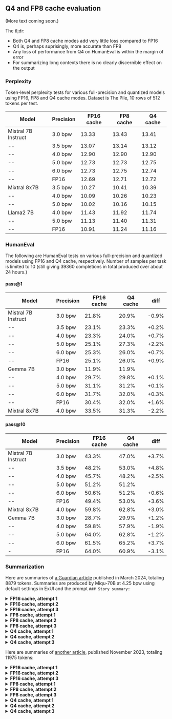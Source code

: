 
## Q4 and FP8 cache evaluation

(More text coming soon.)

The tl;dr:

- Both Q4 and FP8 cache modes add very little loss compared to FP16
- Q4 is, perhaps suprisingly, more accurate than FP8
- Any loss of performance from Q4 on HumanEval is within the margin of error
- For summarizing long contexts there is no clearly discernible effect on the output 

### Perplexity

Token-level perplexity tests for various full-precision and quantized models using FP16, FP8 and Q4 cache
modes. Dataset is The Pile, 10 rows of 512 tokens per test. 

Model	| Precision	| FP16 cache	| FP8 cache	| Q4 cache
--------|-----------|---------------|-----------|---------
Mistral 7B Instruct	| 3.0 bpw	| 13.33	| 13.43	| 13.41
--	| 3.5 bpw	| 13.07	| 13.14	| 13.12
--	| 4.0 bpw	| 12.90	| 12.90	| 12.90
--	| 5.0 bpw	| 12.73	| 12.73	| 12.75
--	| 6.0 bpw	| 12.73	| 12.75	| 12.74
--	| FP16	| 12.69	| 12.71	| 12.72
Mixtral 8x7B	| 3.5 bpw	| 10.27	| 10.41	| 10.39
--	| 4.0 bpw	| 10.09	| 10.26	| 10.23
--	| 5.0 bpw	| 10.02	| 10.16	| 10.15
Llama2 7B	| 4.0 bpw	| 11.43	| 11.92	| 11.74
--	| 5.0 bpw	| 11.13	| 11.40	| 11.31
--	| FP16	| 10.91	| 11.24	| 11.16


### HumanEval

The following are HumanEval tests on various full-precision and quantized models using FP16 and Q4 cache,
respectively. Number of samples per task is limited to 10 (still giving 39360 completions in total produced
over about 24 hours.)

#### pass@1 

Model |	Precision	| FP16 cache  |	Q4 cache	| diff
------|-------------|-------------|-------------|-------
Mistral 7B Instruct	| 3.0 bpw	| 21.8%	| 20.9%	| -0.9%
--	| 3.5 bpw	| 23.1%	| 23.3%	| +0.2%
--	| 4.0 bpw	| 23.3%	| 24.0%	| +0.7%
--	| 5.0 bpw	| 25.1%	| 27.3%	| +2.2%
--	| 6.0 bpw	| 25.3%	| 26.0%	| +0.7%
--	| FP16	| 25.1%	| 26.0%	| +0.9%
Gemma 7B 	| 3.0 bpw	| 11.9%	| 11.9%	|
-- 	| 4.0 bpw	| 29.7%	| 29.8%	| +0.1%
-- 	| 5.0 bpw	| 31.1%	| 31.2%	| +0.1%
-- 	| 6.0 bpw	| 31.7%	| 32.0%	| +0.3%
-- 	| FP16	| 30.4%	| 32.0%	| +1.6%
Mixtral 8x7B	| 4.0 bpw	| 33.5%	| 31.3%	| -2.2%

#### pass@10

Model |	Precision	| FP16 cache  |	Q4 cache	| diff
------|-------------|-------------|-------------|-------
Mistral 7B Instruct	| 3.0 bpw	| 43.3%	| 47.0%	| +3.7%
--	| 3.5 bpw	| 48.2%	| 53.0%	| +4.8%
--	| 4.0 bpw	| 45.7%	| 48.2%	| +2.5%
--	| 5.0 bpw	| 51.2%	| 51.2%	| 
--	| 6.0 bpw	| 50.6%	| 51.2%	| +0.6%
--	| FP16	| 49.4%	| 53.0%	| +3.6%
Mixtral 8x7B	|	4.0 bpw	| 59.8%	| 62.8%	| +3.0%
Gemma 7B 	|	3.0 bpw	| 28.7%	| 29.9%	| +1.2%
-- 	|	4.0 bpw	| 59.8%	| 57.9%	| -1.9%
-- 	|	5.0 bpw	| 64.0%	| 62.8%	| -1.2%
-- 	| 	6.0 bpw	| 61.5%	| 65.2%	| +3.7%
- 	|	FP16	| 64.0%	| 60.9%	| -3.1%

### Summarization

Here are summaries of [a Guardian article](https://www.theguardian.com/world/2024/mar/05/it-was-so-wrong-why-were-so-many-people-imprisoned-over-one-protest-in-bristol)
published in March 2024, totaling 8879 tokens. Summaries are produced by Miqu-70B at 4.25 bpw using default
settings in ExUI and the prompt `### Story summary:`

<details>
  <summary><b>FP16 cache, attempt 1</b></summary>
On 21 March 2021, Fleur Moody was knocked unconscious during a protest in Bristol against the police, crime, sentencing and courts bill. She was later charged with riot - a charge that required senior approval within the Crown Prosecution Service (CPS) and punishable with up to 10 years in prison. To date, 38 people have been charged with riot for their involvement in the Bristol protests, including Moody. Nineteen have been convicted, with sentences ranging from three to six years. Nine protesters are now in prison, and arrests are still being made. More people, and more women, have been imprisoned for rioting during one day in Bristol than in any other protest-related disorder since at least the 1980s. Evidence that has emerged during the protesters' trials suggests a different story: first, that many of the accused were, in fact, acting in self-defence against police aggression; and second, that the unprecedented deployment of riot charges may have had less to do with the severity of the violence during the protest than a politically driven crackdown on the right to protest.<br><br>
</details>
<details>
  <summary><b>FP16 cache, attempt 2</b></summary>
In March 2021, a protest against the police, crime, sentencing and courts bill in Bristol turned violent, resulting in the arrest of 38 people who were charged with riot. Of those, 19 have been convicted with sentences ranging from three to six years, and nine are currently in prison. This is more people and more women who have been imprisoned for rioting during one day in Bristol than in any other protest-related disorder since at least the 1980s. However, evidence that has emerged during the protesters' trials suggests that many of them were acting in self-defense against police aggression, and that the unprecedented deployment of riot charges may have had less to do with the severity of the violence during the protest than a politically driven crackdown on the right to protest.<br><br>
</details>
<details>
  <summary><b>FP16 cache, attempt 3</b></summary>
In March 2021, thousands of people gathered in Bristol to protest against the police, crime, sentencing and courts bill. The protest turned violent, with police and protesters clashing in the streets. In the aftermath, 38 people were charged with riot, a crime that carries a maximum sentence of 10 years in prison. To date, 19 people have been convicted, with sentences ranging from three to six years. The severity of the charges and sentences has raised questions about the right to protest and the role of the police in maintaining order.<br><br>
</details>

<details>
  <summary><b>FP8 cache, attempt 1</b></summary>
In March 2021, 38 people were charged with riot after a protest in Bristol against the police, crime, sentencing and courts bill. The convictions have raised concerns about the right to protest in the UK. The defendants, including Fleur Moody, were charged with riot after a protest in Bristol against the police, crime, sentencing and courts bill. Moody was knocked unconscious by police during the protest. The convictions have raised concerns about the right to protest in the UK.<br><br>
</details>
<details>
  <summary><b>FP8 cache, attempt 2</b></summary>
In March 2021, a protest against the police, crime, sentencing and courts bill in Bristol turned violent, resulting in 38 people being charged with riot. Since then, 19 have been convicted, with sentences ranging from three to six years. This is an unprecedented number of riot convictions for a single day of protest in the UK. The severity of the charges and sentences has raised questions about the police response to the protest and the role of political pressure in the prosecutions. Some defendants have claimed they were acting in self-defense against police aggression, and evidence has emerged that supports their claims. The case raises concerns about the right to protest and the balance between public order and civil liberties.<br><br>
</details>
<details>
  <summary><b>FP8 cache, attempt 3</b></summary>
The story begins with Fleur Moody, a 26-year-old woman who joined a protest against the Police, Crime, Sentencing and Courts Bill in Bristol on 21 March 2021. During the protest, Moody was knocked unconscious by a police officer. She was later charged with riot and pleaded guilty to the lesser charge of affray, receiving a suspended sentence.

The article then explores the context of the protest, which was in response to proposed laws that would give the police extensive new powers to clamp down on protests. The protest turned violent, with clashes between protesters and police resulting in injuries on both sides.

The article also highlights the unusually severe crackdown that followed the protest, with 38 people being charged with riot, a charge that carries a maximum sentence of 10 years in prison. Of those charged, 19 have been convicted, with sentences ranging from three to six years. Nine protesters are currently in prison.

The article raises questions about the excessive use of force by the police during the protest and the lack of accountability for police actions.<br><br>
</details>
<details>
  <summary><b>Q4 cache, attempt 1</b></summary>
On 21 March 2021, Fleur Moody, 26, joined a march protesting against proposed laws that would give the police extensive new powers to clamp down on protests. She was knocked unconscious by police officers during the protest and later charged with riot. To date, 38 people have been charged with riot for their involvement in the Bristol protests, including Moody. Nineteen have been convicted, with sentences ranging from three to six years. Nine protesters are now in prison, and arrests are still being made. The unprecedented deployment of riot charges may have had less to do with the severity of the violence during the protest than a politically driven crackdown on the right to protest.<br><br>
</details>
<details>
  <summary><b>Q4 cache, attempt 2</b></summary>
Fleur Moody was one of 38 people charged with riot for their involvement in the Bristol protests against the police, crime, sentencing and courts bill in March 2021. Of the 19 who have been convicted, nine are in prison, and arrests are still being made. The severity of the state's response has been attributed to the violent extremists who allegedly hijacked the protest. However, evidence from the trials suggests that many of the accused were acting in self-defence against police aggression. The unprecedented deployment of riot charges may have had more to do with a politically driven crackdown on the right to protest than the severity of the violence during the protest.<br><br>
</details>
<details>
  <summary><b>Q4 cache, attempt 3</b></summary>
In March 2021, Fleur Moody joined a protest in Bristol against proposed laws that would give the police extensive new powers to clamp down on protests. During the protest, Moody was struck on the head by a police officer and knocked unconscious. She was later charged with riot, despite having no memory of the incident. To date, 38 people have been charged with riot for their involvement in the Bristol protests, and 19 have been convicted, with sentences ranging from three to six years. This is the largest number of people to be imprisoned for rioting during one day in Bristol since at least the 1980s.<br><br>
</details>

Here are summaries of [another article](https://www.theguardian.com/books/2023/nov/09/andrew-wylie-agency-days-of-the-jackal-serious-literature-big-business),
published November 2023, totaling 11975 tokens:

<details>
  <summary><b>FP16 cache, attempt 1</b></summary>
In 2008, Andrew Wylie, the world’s most renowned literary agent, began plotting to take over the Chinese market after a bidding war broke out among Chinese publishers for the collected works of Jorge Luis Borges. His plan was to sell Henry Kissinger’s book On China to the Chinese market first, an unprecedented tactic for a book by a famous American author. Kissinger quickly became a client of The Wylie Agency, and the new book was sold to a Chinese publisher for more than $1m. This established Wylie’s authority in the Chinese market, and he has since achieved seven-figure deals in China for the works of authors such as Milan Kundera and Philip K Dick.<br><br>
</details>
<details>
  <summary><b>FP16 cache, attempt 2</b></summary>
Andrew Wylie, the world’s most renowned literary agent, has reshaped the business of publishing in profound and controversial ways over the past four decades. He has helped to define the global literary canon while making many great writers famous and rich. But his critics argue that he has hastened the demise of the literary culture he claims to defend. Wylie is largely untroubled by such criticisms and is currently focused on making deals in China. He has been known as The Jackal since 1995 when he lured Martin Amis away from another agent with a pledge to sell his novel for £500,000. Wylie’s ferocity for business is matched by his passion for literature, and he has been a champion of highbrow books and unabashed commerce. His clients include Nobel laureates and some of the most revered writers in the world.<br><br>
</details>
<details>
  <summary><b>FP16 cache, attempt 3</b></summary>
Andrew Wylie, the world’s most renowned literary agent, has reshaped the business of publishing in profound and controversial ways over the past four decades. He has represented many great writers and helped to define the global literary canon, but some critics argue that he has hastened the demise of literary culture. Wylie is currently focused on expanding his business in China, where he aims to establish his authority by representing high-profile authors like Henry Kissinger. He has been successful in achieving seven-figure deals for his clients in the Chinese market.<br><br>
</details>
<details>
  <summary><b>FP8 cache, attempt 1</b></summary>
Andrew Wylie is a literary agent who has represented some of the world's most renowned authors, including Philip Roth, Salman Rushdie, and Kenzaburō Ōe. He is known for his aggressive negotiating style and his ability to secure high advances for his clients. Wylie has been credited with reshaping the business of publishing and has been a champion of highbrow books and unabashed commerce. However, he has also been criticized for hastening the demise of literary culture. Wylie is now turning his attention to the Chinese market, where he has achieved seven-figure deals for the works of authors such as Milan Kundera and Philip K Dick.<br><br>
</details>
<details>
  <summary><b>FP8 cache, attempt 2</b></summary>
Andrew Wylie is a literary agent who has represented a wide range of prominent authors, including Salman Rushdie, Philip Roth, and Martin Amis. He is known for his aggressive negotiation tactics and his ability to secure high advances for his clients. Wylie has been credited with raising the value of literary properties and helping to establish the careers of many successful authors. However, he has also been criticized for his aggressive approach and for contributing to the commercialization of literature. Despite these criticisms, Wylie remains one of the most influential figures in the publishing industry.<br><br>
</details>
<details>
  <summary><b>FP8 cache, attempt 3</b></summary>
Andrew Wylie is 76 years old and is one of the most influential literary agents in the world. He has represented some of the most renowned authors, including Jorge Luis Borges, Philip Roth, and Salman Rushdie. Wylie is known for his aggressive approach to negotiating deals and has been credited with transforming the business of publishing. He has been criticized for his tactics, but he has also been praised for his commitment to literary quality and his ability to secure lucrative deals for his clients. Wylie's agency, The Wylie Agency, represents over 1,300 authors from around the world and has offices in New York, London, and Madrid.<br><br>
</details>
<details>
  <summary><b>Q4 cache, attempt 1</b></summary>
Andrew Wylie, the world’s most renowned literary agent, has reshaped the business of publishing in profound and controversial ways over the past four decades. He has represented many great writers and helped to define the global literary canon, but some critics argue that he has hastened the demise of literary culture. Wylie is currently focused on expanding his business in China, where he has achieved seven-figure deals for the works of authors such as Milan Kundera and Philip K Dick. He is known for his aggressive business tactics and his ability to command high prices for his clients’ works. However, some in the publishing industry argue that Wylie has coarsened the industry and eroded the broader ecosystem of literary publishing.<br><br>
</details>
<details>
  <summary><b>Q4 cache, attempt 2</b></summary>
Andrew Wylie, 76, is the world’s most renowned literary agent, representing an astonishing number of the world’s most revered writers, as well as the estates of many late authors who have become required reading almost everywhere. The agency’s list of more than 1,300 clients includes Saul Bellow, Joseph Brodsky, Albert Camus, Bob Dylan, Louise Glück, Yasunari Kawabata, Czesław Miłosz, VS Naipaul, Kenzaburō Ōe, Orhan Pamuk, José Saramago and Mo Yan – and those are just the ones who have won the Nobel prize. It also includes the Royal Shakespeare Company and contemporary luminaries such as Chimamanda Ngozi Adichie, Karl Ove Knausgård, Rachel Cusk, Deborah Levy and Sally Rooney.<br><br>
</details>
<details>
  <summary><b>Q4 cache, attempt 3</b></summary>
Andrew Wylie, the most famous literary agent in the world, has spent decades reshaping the business of publishing. He has represented the works of Borges, Calvino, Dylan, Knausgård, Levy, Naipaul, Pamuk, Rooney and many others. He has also helped to define the global literary canon. Critics argue that he has hastened the demise of literary culture, but Wylie is untroubled by such criticisms. He is currently focused on making deals in China, where he sees a huge potential market for foreign literary works. In 2008, a bidding war broke out among Chinese publishers for the collected works of Borges, and Wylie decided to try to dictate the value of other foreign works in the Chinese market. He has since achieved seven-figure deals in China for the works of authors such as Kundera and Philip K Dick.<br><br>
</details>




